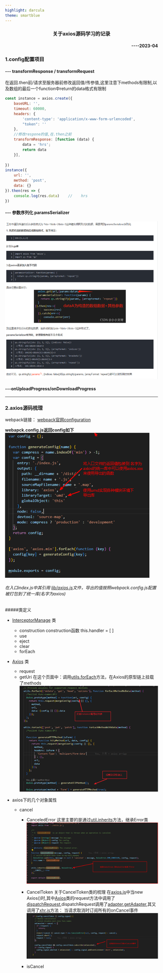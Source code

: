```yaml
---
highlight: darcula
theme: smartblue
---
```


<h3 align='center'>关于axios源码学习的记录</h3>
<h4 align='right'>----2023-04</h4>

### 1.config配置项目

#### --- transformResponse / transformRequest
  在返回.then前/请求至服务器前修改返回值/传参值,这里注意下methods有限制,以及数组的最后一个function中return的data格式有限制
```js
const instance = axios.create({
    baseURL: '',
    timeout: 60000,
    headers: {
        'content-type': 'application/x-www-form-urlencoded',
        "token": ''
    },
    //修改respone的值,在.then之前
    transformResponse: [function (data) {
        data = 'hrs';
        return data
    }],

})
instance({
    url: '',
    method: 'post',
    data: {}
}).then(res => {
    console.log(res.data)    //    hrs
})
```
#### --- 参数序列化 paramsSerializer
![参数序列化](./images/axios/axios_paramsSerializer.png)

#### ---onUploadProgress/onDownloadProgress
---

### 2.axios源码梳理
webpack链接： [webpack官网configuration](https://webpack.js.org/configuration/)
 
 **webapck.config.js返回config如下**
![webpack配置](./images/axios/axios_webpack.png#pic_right=500X200)

###### 在入口index.js中其引用 [lib/axios.js](./axios/lib/axios.js)文件，导出的值按照webpack.config.js配置被打包到了统一库(名字为axios)

#####类定义
-  [InterceptorManage](./axios/lib/core/InterceptorManager.js) 类
   - construction 
     construction函数     this.handler = [ ] 
   -  use   
   -  eject
   -  clear
   -  forEach       

- [Axios](./axios/lib/core/Axios.js) 类
   - request
   - getUri
在这个页面中：调用[utils.forEach](./axios/lib/utils.js)方法，在Axios的原型链上挂载了methods
![Axios类](./images/axios/Axios.png)
- axios下的几个对象属性
   - cancel
     - CanceledError
       这里主要的是通过[util.inherits](./axios/lib/utils.js)方法，继承Error类
       ![cancelError](./images/axios/axios_canceError.png)
     - CancelToken
      关于CancelToken类的梳理
      在[axios.js](./axios/lib/axios.js)中当new Axios()时,其中[Axios](./axios/lib/core/Axios.js)类的request方法中调用了[dispatchRequest](./axios/lib/core/dispatchRequest.js),dispatchRequest调用了[adapter.getAdapter](./axios/lib/adapters/adapters.js),其又调用了[xhr.js](./axios/lib/adapters/xhr.js)方法：
      当请求取消时订阅所有的onCancel事件
      ![xhr.js的onCancel实现](./images/axios/axios_cancleToken.png)
       
     - isCancel















